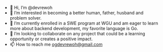 - 👋 Hi, I’m @devrewoh
- 👀 I’m interested in becoming a better human, father, husband and problem solver.
- 🌱 I’m currently enrolled in a SWE program at WGU and am eager to learn more about backend development, my favorite language is Go.
- 💞️ I’m looking to collaborate on any project that could be a learning opportunity or creates a positive impact.
- 📫 How to reach me ogdevrewoh@gmail.com

<!---
devrewoh/devrewoh is a ✨ special ✨ repository because its `README.md` (this file) appears on your GitHub profile.
You can click the Preview link to take a look at your changes.
--->
